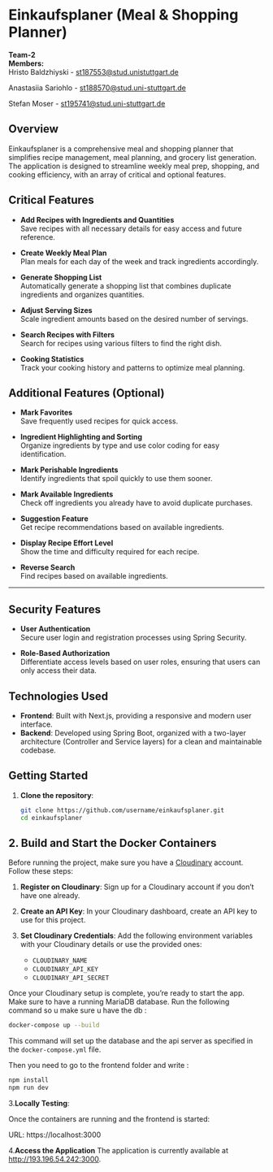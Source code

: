 # Einkaufsplaner (Meal & Shopping Planner)

**Team-2**  
**Members:**  
Hristo Baldzhiyski - st187553@stud.unistuttgart.de

Anastasiia Sariohlo - st188570@stud.uni-stuttgart.de 

Stefan Moser - st195741@stud.uni-stuttgart.de

## Overview
Einkaufsplaner is a comprehensive meal and shopping planner that simplifies recipe management, meal planning, and grocery list generation. The application is designed to streamline weekly meal prep, shopping, and cooking efficiency, with an array of critical and optional features.

## Critical Features
- **Add Recipes with Ingredients and Quantities**  
  Save recipes with all necessary details for easy access and future reference.

- **Create Weekly Meal Plan**  
  Plan meals for each day of the week and track ingredients accordingly.

- **Generate Shopping List**  
  Automatically generate a shopping list that combines duplicate ingredients and organizes quantities.

- **Adjust Serving Sizes**  
  Scale ingredient amounts based on the desired number of servings.

- **Search Recipes with Filters**  
  Search for recipes using various filters to find the right dish.

- **Cooking Statistics**  
  Track your cooking history and patterns to optimize meal planning.

## Additional Features (Optional)
- **Mark Favorites**  
  Save frequently used recipes for quick access.

- **Ingredient Highlighting and Sorting**  
  Organize ingredients by type and use color coding for easy identification.

- **Mark Perishable Ingredients**  
  Identify ingredients that spoil quickly to use them sooner.

- **Mark Available Ingredients**  
  Check off ingredients you already have to avoid duplicate purchases.

- **Suggestion Feature**  
  Get recipe recommendations based on available ingredients.

- **Display Recipe Effort Level**  
  Show the time and difficulty required for each recipe.

- **Reverse Search**  
  Find recipes based on available ingredients.

---

## Security Features
- **User Authentication**  
  Secure user login and registration processes using Spring Security.

- **Role-Based Authorization**  
  Differentiate access levels based on user roles, ensuring that users can only access their data.

## Technologies Used
- **Frontend**: Built with Next.js, providing a responsive and modern user interface.
- **Backend**: Developed using Spring Boot, organized with a two-layer architecture (Controller and Service layers) for a clean and maintainable codebase.

## Getting Started

1. **Clone the repository**:
   ```bash
   git clone https://github.com/username/einkaufsplaner.git
   cd einkaufsplaner
   ```
## 2. Build and Start the Docker Containers

Before running the project, make sure you have a [Cloudinary](https://cloudinary.com/) account. Follow these steps:

1. **Register on Cloudinary**: Sign up for a Cloudinary account if you don’t have one already.
2. **Create an API Key**: In your Cloudinary dashboard, create an API key to use for this project.
3. **Set Cloudinary Credentials**: Add the following environment variables with your Cloudinary details or use the provided ones:

    - `CLOUDINARY_NAME`
    - `CLOUDINARY_API_KEY`
    - `CLOUDINARY_API_SECRET`

Once your Cloudinary setup is complete, you’re ready to start the app. Make sure to have a running MariaDB database.
Run the following command so u make sure u have the db :
```bash
docker-compose up --build
   ```
   This command will set up the database and the api server as specified in the `docker-compose.yml` file.

Then you need to go to the frontend folder and write : 
```bash
npm install
npm run dev
   ```

3.**Locally Testing**:

Once the containers are running and the frontend is started:

URL: https://localhost:3000


4.**Access the Application**
The application is currently available at http://193.196.54.242:3000.
